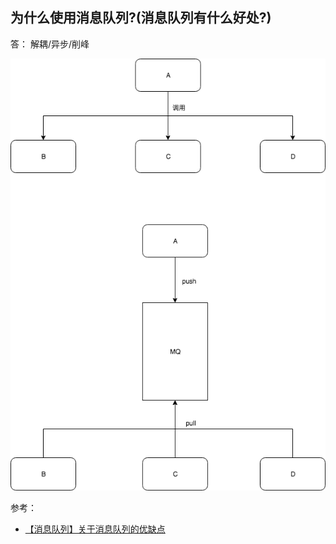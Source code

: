 ## 为什么使用消息队列?(消息队列有什么好处?)
答： 解耦/异步/削峰

![mq架构](image/mq.png)

参考：
- [【消息队列】关于消息队列的优缺点](https://www.cnblogs.com/756623607-zhang/p/10505492.html)
